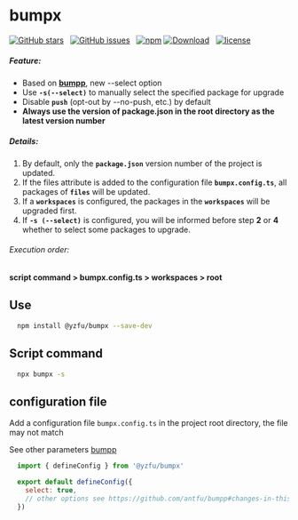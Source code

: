 # bumpx

[![GitHub stars](https://img.shields.io/github/stars/fafayzf/bumpx.svg?style=for-the-badge)](https://github.com/fafayzf/bumpx/stargazers)
&nbsp;
[![GitHub issues](https://img.shields.io/github/issues-raw/fafayzf/bumpx.svg?style=for-the-badge)](https://github.com/fafayzf/bumpx/issues)
&nbsp;
[![npm](https://img.shields.io/npm/v/@yzfu/bumpx?color=c7343a&label=npm&style=for-the-badge)](https://www.npmjs.com/package/@yzfu/bumpx)
[![Download](https://img.shields.io/npm/dt/%40yzfu%2Fbumpx?style=for-the-badge)](https://www.npmjs.com/package/@yzfu/bumpx?activeTab=readme)
&nbsp;
[![license](https://img.shields.io/github/license/mashape/apistatus.svg?style=for-the-badge)](/LICENSE)


##### Feature:
- Based on **[bumpp](https://github.com/antfu/bumpp)**, new --select option
- Use **`-s(--select)`** to manually select the specified package for upgrade
- Disable **`push`** (opt-out by --no-push, etc.) by default
- **Always use the version of package.json in the root directory as the latest version number**

##### Details:
  1. By default, only the **`package.json`** version number of the project is updated. 
  2. If the files attribute is added to the configuration file **`bumpx.config.ts`**, all packages of **`files`** will be updated.
  3. If a **`workspaces`** is configured, the packages in the **`workspaces`** will be upgraded first.
  4. If **`-s (--select)`** is configured, you will be informed before step **2** or **4** whether to select some packages to upgrade.


###### Execution order:
  **script command > bumpx.config.ts > workspaces > root**

## Use
```sh
  npm install @yzfu/bumpx --save-dev
```

## Script command
```sh
  npx bumpx -s
```

## configuration file

Add a configuration file `bumpx.config.ts` in the project root directory, the file may not match

See other parameters [bumpp](https://github.com/antfu/bumpp#changes-in-this-fork)

```js
  import { defineConfig } from '@yzfu/bumpx'

  export default defineConfig({
    select: true,
    // other options see https://github.com/antfu/bumpp#changes-in-this-fork
  })
```